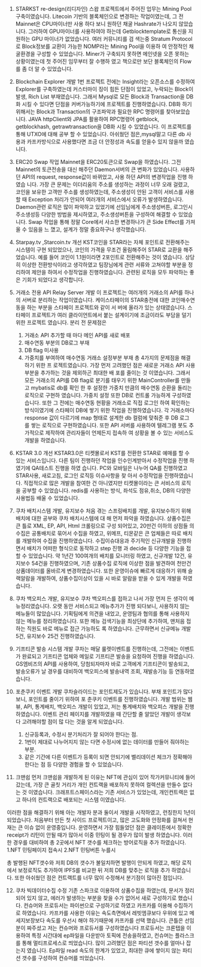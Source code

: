 
1. STARKST re-design(리디자인) 스왑
   프로젝트에서 주어진 업무는 Mining Pool 구축이였습니다.
   Litecoin 기반의 블록체인으로 변경하는 작업이였는데, 그 전 Mainnet은 CPU마이너만 사용 하다 보니 원하던 채굴 Hashrate가 나오지 않았습니다. 그러하여 GPU마이너를 사용하여야 하는데 Getblocktemplate로 통신을 지원하는 GPU 마이너가 없었습니다. 여러 커뮤니티를 검 색는중 Stratum Protocol로 Block정보를 교환이 가능한 NOMP라는 Mining Pool을 이용하 여 안정적인 채굴환경을 구성할 수 있었습니다.
   Miner가 구축되지 못하면 메인넷을 오픈 못하는 상황이였는데 첫 주어진 임무부터 잘 수행하 였고 책으로만 보단 블록체인의 Flow를 좀 더 알 수 있었습니다.
2. Blockchain Explorer 개발
   1번 프로젝트 전에는 Insight라는 오픈소스를 수정하여 Explorer를 구축하였는데 커스터마이 징이 힘든 단점이 있었고, 누락되는 Block이 발생, Rich List 부재였습니다.
   그래서 Mysql로 모든 Block과 Transaction을 DB화 시킬 수 있다면 단점을 커버가능하기에 프로젝트를 진행하였습니다.
   DB화 하기 위해서는 Block과 Transaction의 구조파악과 필요한 RPC 명령어를 찾아보았습 니다.
   JAVA httpClient와 JPA를 활용하여 RPC명령어 getblock, getblockhash, getrawtransaction을 DB화 시킬 수 있었습니다. 이 프로젝트를 통해 UTXO에 대해 공부 할 수 있었습니다.
   아쉬웠던 점은,mysql말고 다른 db 사용과 카프카방식으로 사용했다면 조금 더 안정성과 속도를 얻을수 있지 않을까 였습니다.
3. ERC20 Swap 작업
   Mainnet을 ERC20토큰으로 Swap을 하였습니다.
   그전 Mainnet의 토큰전송을 대신 해주던 Daemon서버의 큰 변화가 있었습니다.
   사용하던 API의 request, response값이 바뀌었고, 사용 하던 API의 변경작업을 진행 하였습 니다.
   가장 큰 문제는 이더리움의 주소를 생성하는 과정이 너무 오래 걸렸고, 코인을 보유한 고객만 주소를 생성하였는데, 주소생성이 안된 고객이 서비스를 사용할 때 Exception 처리가 안되어 여러개의 서비스에서 오류가 발생하였습니다. Daemon관련 로직은 많이 파악하고 있었기에 선임님에게 주소생성버튼, 로그인시 주소생성등 다양한 방법을 제시하였고, 주소생성버튼을 구성하여 해결할 수 있었습니다.
   Swap 작업을 통해 정말 Core에서 사소한 변경하나가 큰 Side Effect를 가져올 수 있음을 느 꼈고, 설계가 정말 중요하구나 생각했습니다.
4. Starpay.tv ,Starcoin.tv 개선
   KST코인을 STAR라는 자체 포인트로 전환해주는 시스템이 구현 되있었으나, 코인의 가격을 무조건 올림해주어 STAR로 교환을 해주었습니다. 예를 들어 코인이 1.1원이라면 2포인트로 전환해주는 것이 였습니다.
   상당히 이상한 전환방식이라고 생각하였고 팀장님에게 관련 서류와 고쳐야할 부분을 정리하여 제안을 하여서 수정작업을 진행하였습니다.
   관련된 로직을 모두 파악하는 좋은 기회가 되었다고 생각합니다.
5. 거래소 전용 API Relay Server 개발
이 프로젝트는 여러개의 거래소의 API를 하나의 서버로 분리하는 작업이였습니다. 케이스타페이의 STAR충전에 대한 코인매수연동을 하는 부분을 스타페이 프로젝트와 같이 서 버에 올라가 있는 상태였습니다.
스타페이 프로젝트가 여러 클라이언트에서 붙는 설계이기에 조금이라도 부담을 덜기 위한 프로젝트 였습니다.
분리 전 문제점은
   1. 거래소 API 추가할 때 마다 메인 API를 새로 배포
   2. 매수연동 부분의 DB로그 부재
   3. DB flag 미사용
   4. 가중치를 부여하여 매수연동 거래소 설정부분 부재 총 4가지의 문제점을 해결하기 위한 프 로젝트였습니다.
가장 먼저 고려했던 점은 새로운 거래소 API 사용부분을 추가하는 것을 제외하곤 최대한 배 포를 줄이는 것 이였습니다. 
그래서 모든 거래소의 API를 DB flag로 분기를 태우기 위한 MainController를 만들고 mybatis로 db를 확인 한 후 설정한 가중치 만큼의 매수연동 순환을 돌리는 로직으로 구현하 였습니다. 가중치 설정 또한 DB로 컨트롤 가능하게 구성하였습니다.
또한 그 전에는 매수연동 현황을 거래소로 직접 로그인 하여 확인하는 방식이였기에 스타페이 DB에 쌓기 위한 작업을 진행하였습니다.
각 거래소마다 response 값이 다르기에 map 형태로 설계한 db 컬럼에 맞춰준 후 DB 로그 를 쌓는 로직으로 구현하였습니다.
또한 API 서버를 사용하여 텔레그램 봇도 추가적으로 제작하여 관리자들이 언제든지 접속하 여 상황을 볼 수 있는 서비스도 개발을 하였습니다.
6. KSTAR 3.0 개선
      KSTAR3.0은 티켓몰로서 KST를 전환한 STAR로 예매를 할 수 있는 서비스입니다.
      다른 팀이 진행하던 작업을 인수인계받아서 수정작업을 진행 하였기에 QA테스트 진행을 하였 습니다.
      PC와 모바일은 나누어 QA를 진행하였고 STAR사용, 새로고침, 로그인 로직등 이슈사항을 찾 아서 수정작업을 진행하였습니다.
      직접적으로 많은 개발을 참여한 건 아니였지만 티켓몰이라는 큰 서비스의 로직을 공부할 수 있었습니다.
      redis를 사용하는 방식, 좌석도 점유,취소, DB의 다양한 사용법등 배울 수 있었습니다.
7. 쿠차 배치시스템 개발, 유지보수
      처음 겪는 스프링배치를 개발, 유지보수하기 위해 배치에 대한 공부와 쿠차 배치시스템에 대 해 먼저 파악을 하였습니다.
      상품수집은 큰 틀로 XML, EP, API, Html 크롤링으로 구성 되어있고, 20만건 이하의 상점들 의 수집은 공통배치로 묶어서 수집을 하였고, 위메프, 티몬같은 큰 업체들은 따로 배치를 개발하여 수집을 진행하였습니다.
      수집이슈대응과 주기적인 신규개발을 진행하면서 배치가 어떠한 형식으로 동작하고 step 진행
      과 decide 등 다양한 기능을 접할 수 있었습니다.
      약 1년간 100여개의 배치를 모니터링 하였고, 신규개발 12건, 유지보수 54건을 진행하였으며, 기존 상품수집 로직에 이상한 점을 발견하여 천만건 상품데이터를 올바르게 변경하였습니다. 또한 운영이슈에 빠르게 대응하기 위해 슬랙알람을 개발하여, 상품수집이상이 있을 시 바로 알람을 받을 수 있게 개발을 하였습니다.
8. 쿠차 백오피스 개발, 유지보수
   쿠차 백오피스를 접하고 나서 가장 먼저 든 생각이 메뉴정리였습니다.
   오랫 동안 서비스되고 메뉴추가가 진행 되다보니, 사용하지 않는 메뉴들이 많았습니다. 기획팀에게 의견을 내었고, 운영팀과 협의를 통해 사용하지 않는 메뉴를 정리하였습니다.
   또한 메뉴 검색기능을 최상단에 추가하여, 맨처음 접하는 직원도 바로 메뉴로 접근 가능하도 록 하였습니다.
   근무하면서 신규메뉴 개발 5건, 유지보수 25건 진행하였습니다.
9. 기프티콘 발송 시스템 개발
   쿠차는 매달 룰렛이벤트를 진행하는데, 그전에는 이벤트가 완료되고 기프티콘 업체와 메일로 기프티콘 발송을 요청하여 진행을 하였습니다.
   GS엠비즈의 API를 사용하여, 당첨되자마자 바로 고객에게 기프티콘이 발송되고,
   발송오류가 날 경우를 대비하여 백오피스에 발송내역 조회, 재발송기능 등 연동하였습니다.

10. 포춘쿠키 이벤트 개발
    쿠차슬라이드는 포인트제도가 있습니다. 부채 포인트가 많다보니, 포인트를 줄이기 위하여 포 춘쿠키 이벤트를 진행하였습니다.
    개발 범위는 웹뷰, API, 통계배치, 백오피스 개발이 있었고, 저는 통계배치와 백오피스 개발을 진행하였습니다.
    이벤트 관리 페이지를 개발하였을 때 간단할 줄 알았던 개발이 생각보다 고려해야할 점이 많 다는 것을 알게 되었습니다.
    1. 신규등록과, 수정시 분기처리가 잘 되어야 한다는 점.
    2. 1번이 제대로 나누어지지 않는 다면 수정시에 없는 데이터를 만들어 줘야하는 부분.
    3. 같은 기간에 다른 이벤트가 등록이 되면 안되기에 벨리데이션 체크가 정확해야한다는 점 등 다양한 경험을 할 수 있었습니다.


11. 크맨쉽
    먼저 크맨쉽을 개발하게 된 이유는 NFT에 관심이 있어 작가커뮤니티에 들어갔는데, 가장 큰 골칫 거리가 개인 컨트랙을 배포하지 못하여 컬렉션을 만들수 없다는 것 이였습니다.
    크래프트스페이스라는 기존 서비스가 있었는데, 개인컨트랙은 없고 하나의 컨트랙으로 배포되는 시스템 이였습니다.

이러한 점을 해결하기 위해 아는 개발자 분과 둘이서 개발을 시작하였고,
런칭한지 1년이 되었습니다.
처음부터 만든 첫 사이드 프로젝트이고, 많은 고도화와 안정화를 걸쳐서 현재는 큰 이슈 없이 운영중입니다.
운영하면서 가장 힘들었던 점은 클레이튼에서 정확한 receipt가 리턴이 안될 때가 많아서
이중 민팅이 될 경우가 많이 발생 하였습니다.
이러한 경우를 대비하여 총 2곳에서 NFT 갯수를 체크하는 방어로직을 추가 하였습니다.
1.NFT 민팅페이지 접속시
2.NFT 민팅버튼 누를시

총 발행된 NFT갯수와 저희 DB의 갯수가 불일치하면
발행이 안되게 하였고, 해당 로직에서 보정로직도 추가하여 IPFS를 비교한 뒤 저희 DB를 맞추는 로직을 추가 하였습니다.
또한 아쉬웠던 점은 컨트랙트를 너무 많이 수정해서 분기점이 많아진 점입니다.



12. 쿠차 빅데이터수집 수정
    기존 스파크로 이용하여 상품수집을 하였는데, 문서가 정리되어 있지 않고, 에러가 발생하는 부분을 찾을 수가 없어서 새로 구성하기로 했습니다.
    컨슈머와 프로듀서는 파이썬으로 구성하기로 하였고 카프카를 이용해 수집하기로 하였습니다.
    카프카를 사용한 이유는 속도측면에서 레빗엠큐보다 우위에 있고
    메세지보장보다 속도를 우선시 해야 하기때문에 카프카를 선택 했습니다.
    큰틀은 선임분이 짜주셨고 저는 컨슈머와 프로듀서를 구성하였습니다
    프로듀서는 크론탭을 이용하여 특정 시간대에 ep파일을 다운받아 토픽에 전송을하였고,
    컨슈머는 플라스크를 통해 멀티프로세스로 띄었습니다.
    많이 고려했던 점은 파티션 갯수를 얼마나 잡는지 였습니다.
    Ep파일 read 속도의 한계가 있었고, 최대한 큐에 쌓이지 않는 파티션 갯수를 구성하여 컨슈머를 띄었습니다. 
